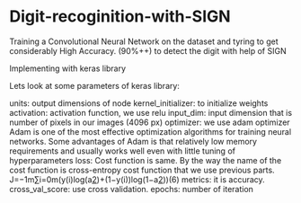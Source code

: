 # Digit-recoginition-with-SIGN
 Training a Convolutional Neural Network on the dataset and tyring to get considerably High Accuracy. (90%++) to detect the digit with help of SIGN
 
Implementing with keras library 

Lets look at some parameters of keras library:

units: output dimensions of node
kernel_initializer: to initialize weights
activation: activation function, we use relu
input_dim: input dimension that is number of pixels in our images (4096 px)
optimizer: we use adam optimizer
Adam is one of the most effective optimization algorithms for training neural networks.
Some advantages of Adam is that relatively low memory requirements and usually works well even with little tuning of hyperparameters
loss: Cost function is same. By the way the name of the cost function is cross-entropy cost function that we use previous parts.
J=−1m∑i=0m(y(i)log(a[2](i))+(1−y(i))log(1−a[2](i)))(6)
metrics: it is accuracy.
cross_val_score: use cross validation.
epochs: number of iteration
 
 
 
